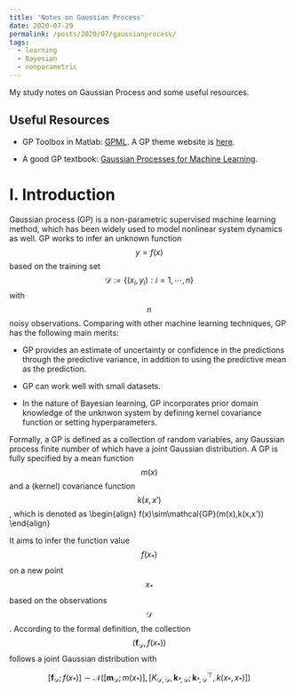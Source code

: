 ```yaml
---
title: 'Notes on Gaussian Process'
date: 2020-07-29
permalink: /posts/2020/07/gaussianprocess/
tags:
  - learning
  - Bayesian
  - nonparametric
---
```


<script id="MathJax-script" async src="<url-to-your-site>/mathjax/tex-chtml.js"></script>

My study notes on Gaussian Process and some useful resources.

Useful Resources
------

- GP Toolbox in Matlab: [GPML](http://www.gaussianprocess.org/gpml/code/matlab/doc/). A GP theme website is [here](http://www.gaussianprocess.org/).

- A good GP textbook: [Gaussian Processes for Machine Learning](http://www.gaussianprocess.org/gpml/chapters/RW.pdf).

I. Introduction
======

Gaussian process (GP) is a non-parametric supervised  machine learning method, which has been widely used to model nonlinear system dynamics as well.  GP works to infer an unknown function $$y = f(x)$$ based on the training set $$\mathcal{D}:= \{(x_i, y_i): i=1,\cdots,n\}$$ with $$n$$ noisy observations. Comparing with other machine learning techniques, GP has the following main merits: 

- GP provides an estimate of uncertainty or confidence in the predictions through the predictive variance, in addition to using the predictive mean as the prediction.

- GP can work well with small datasets.

- In the nature of Bayesian learning, GP incorporates prior domain knowledge of the unknwon system by defining kernel covariance function or setting  hyperparameters.

Formally, a GP is defined as a collection of random variables, any Gaussian process finite number of which have a joint Gaussian distribution. A GP is fully specified by a mean function $$m(x)$$ and a (kernel) covariance function $$k(x,x')$$, which is denoted as 
\begin{align}
f(x)\sim\mathcal{GP}(m(x),k(x,x'))
\end{align}

It aims to infer the function value $$f(x_*)$$ on a new point $$x_{*}$$ based on the observations $$\mathcal{D}$$. According to the formal definition, the collection $$(\boldsymbol f_{\mathcal{D}}, f(x_*))$$ follows a joint Gaussian distribution with 

$$ [\boldsymbol f_{\mathcal{D}}; f(x_*)] \sim \mathcal{N}  \Big( [ \boldsymbol m_{\mathcal{D}}; m(x_*) ], [ K_{\mathcal{D},\mathcal{D}}, \boldsymbol k_{ *,\mathcal{D}}; \boldsymbol k_{ *,\mathcal{D}}^\top, k(x_*,x_*) ] \Big)$$


